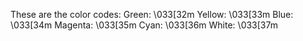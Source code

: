These are the color codes:
    Green: \033[32m
    Yellow: \033[33m
    Blue: \033[34m
    Magenta: \033[35m
    Cyan: \033[36m
    White: \033[37m
